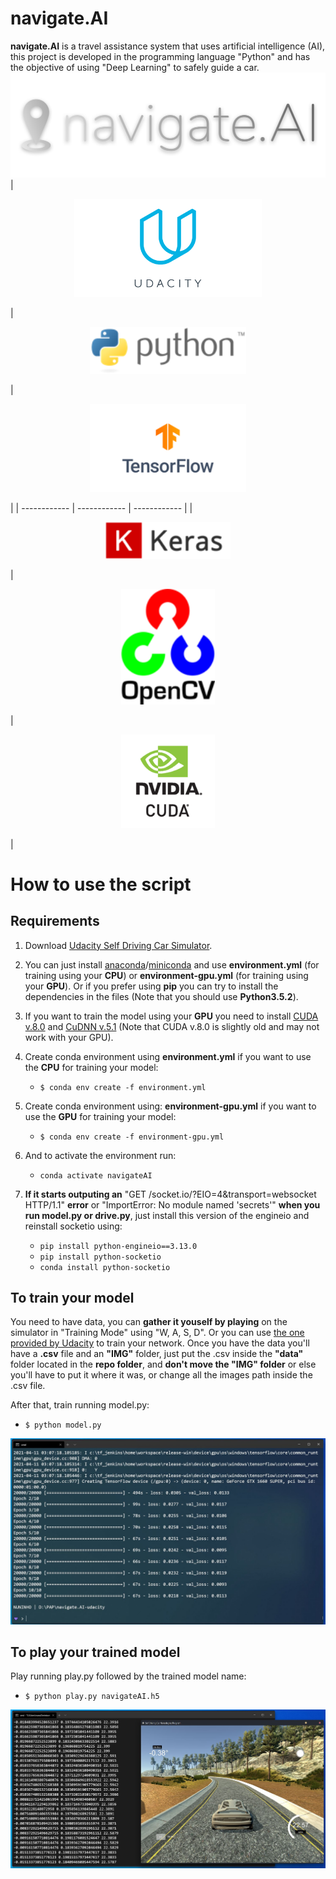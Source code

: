 # navigate.AI
**navigate.AI** is a travel assistance system that uses artificial intelligence (AI), this project is developed in the programming language "Python" and has the objective of using "Deep Learning" to safely guide a car.
<img src="images/logo.png">
| <p align="center"><img src="images/udacity.png" width="300"></p> | <p align="center"><img src="images/python.png" width="250"></p> | <p align="center"><img src="images/tensorflow.png" width="250"></p> |
| ------------ | ------------ | ------------ |
| <p align="center"><img src="images/keras.png" width="200"></p> | <p align="center"><img src="images/opencv.png" width="150"></p> | <p align="center"><img src="images/cuda.png" width="150"></p> |

# How to use the script
## Requirements
1. Download [Udacity Self Driving Car Simulator](https://github.com/udacity/self-driving-car-sim "Udacity Self Driving Car Simulator").
1. You can just install [anaconda](https://www.anaconda.com/products/individual "anaconda")/[miniconda](https://docs.conda.io/en/latest/miniconda.html "miniconda") and use **environment.yml** (for training using your **CPU**) or **environment-gpu.yml** (for training using your **GPU**). Or if you prefer using **pip** you can try to install the dependencies in the files (Note that you should use **Python3.5.2**).

1. If you want to train the model using your **GPU** you need to install [CUDA v.8.0](https://developer.nvidia.com/cuda-80-ga2-download-archive) and [CuDNN v.5.1](https://developer.nvidia.com/rdp/cudnn-archive") (Note that CUDA v.8.0 is slightly old and may not work with your GPU).

1. Create conda environment using **environment.yml** if you want to use the **CPU** for training your model:
	- `$ conda env create -f environment.yml`

1. Create conda environment using: **environment-gpu.yml** if you want to use the **GPU** for training your model:
	- `$ conda env create -f environment-gpu.yml`

1. And to activate the environment run:
	- `conda activate navigateAI`

1. **If it starts outputing an** "GET /socket.io/?EIO=4&transport=websocket HTTP/1.1" **error** or "ImportError: No module named 'secrets'" **when you run model.py or drive.py**, just install this version of the engineio and reinstall socketio using:
	- `pip install python-engineio==3.13.0`
	- `pip install python-socketio`
	- `conda install python-socketio`
	
## To train your model
You need to have data, you can **gather it youself by playing** on the simulator in "Training Mode" using "W, A, S, D". Or you can use [the one provided by Udacity](https://d17h27t6h515a5.cloudfront.net/topher/2016/December/584f6edd_data/data.zip "the one provided by Udacity") to train your network.
Once you have the data you'll have a **.csv** file and an **"IMG"** folder, just put the .csv inside the **"data"** folder located in the **repo folder**, and **don't move the "IMG" folder** or else you'll have to put it where it was, or change all the images path inside the .csv file.

After that, train running model.py:
- `$ python model.py`
<img src="images/udacity1.JPG">

## To play your trained model
Play running play.py followed by the trained model name:
- `$ python play.py navigateAI.h5`
<img src="images/udacity2.JPG">